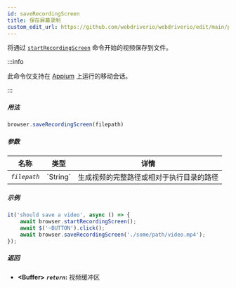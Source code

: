 ```yaml
---
id: saveRecordingScreen
title: 保存屏幕录制
custom_edit_url: https://github.com/webdriverio/webdriverio/edit/main/packages/webdriverio/src/commands/browser/saveRecordingScreen.ts
---
```


将通过 [`startRecordingScreen`](/docs/api/appium#startrecordingscreen) 命令开始的视频保存到文件。

:::info

此命令仅支持在 [Appium](https://appium.github.io/appium.io/docs/en/commands/device/recording-screen/start-recording-screen/) 上运行的移动会话。

:::

##### 用法

```js
browser.saveRecordingScreen(filepath)
```

##### 参数

<table>
  <thead>
    <tr>
      <th>名称</th><th>类型</th><th>详情</th>
    </tr>
  </thead>
  <tbody>
    <tr>
      <td><code><var>filepath</var></code></td>
      <td>`String`</td>
      <td>生成视频的完整路径或相对于执行目录的路径</td>
    </tr>
  </tbody>
</table>

##### 示例

```js title="saveRecordingScreen.js"
it('should save a video', async () => {
    await browser.startRecordingScreen();
    await $('~BUTTON').click();
    await browser.saveRecordingScreen('./some/path/video.mp4');
});
```

##### 返回

- **&lt;Buffer&gt;**
            **<code><var>return</var></code>:**             视频缓冲区